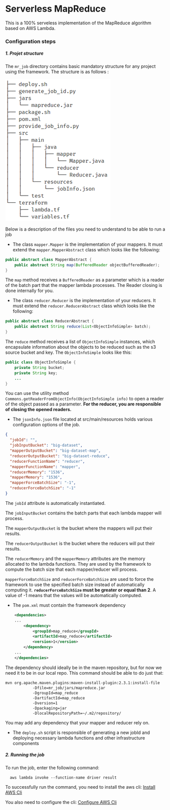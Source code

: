 # Serverless MapReduce

This is a 100% serveless implementation of the MapReduce algorithm based on AWS Lambda. 

### Configuration steps

##### 1. Projet structure

The `mr_job` directory contains basic mandatory structure for any project using the framework.
The structure is as follows :

![alt text](images/directory_tree.png "Project structure")

Below is a description of the files you need to understand to be able to run a job

- The class `mapper.Mapper` is the implementation of your mappers. It must extend the `mapper.MapperAbstract` class which looks like the following:

```java
public abstract class MapperAbstract {
    public abstract String map(BufferedReader objectBufferedReader);
}
```

The `map` method receives a `BufferedReader` as a parameter which is a reader of the batch part that the mapper lambda processes. The Reader closing is done internally for you.

- The class `reducer.Reducer` is the implementation of your reducers. It must extend the `reducer.ReducerAbstract` class which looks like the following:
  
```java
public abstract class ReducerAbstract {
    public abstract String reduce(List<ObjectInfoSimple> batch);
}
```

The `reduce` method receives a list of `ObjectInfoSimple` instances, which encapsulate information about the objects to be reduced such as the s3 source bucket and key.
The `ObjectInfoSimple` looks like this:

```java
public class ObjectInfoSimple {
    private String bucket;
    private String key;
    ...
}

```

You can use the utility method `Commons.getReaderFromObjectInfo(ObjectInfoSimple info)` to open a reader of the object passed as a parameter.
**For the reducer, you are responsible of closing the opened readers.**

- The `jsonInfo.json` file located at src/main/resources holds various configuration options of the job.

```json
{
  "jobId": "",
  "jobInputBucket": "big-dataset",
  "mapperOutputBucket": "big-dataset-map",
  "reducerOutputBucket": "big-dataset-reduce",
  "reducerFunctionName": "reducer",
  "mapperFunctionName": "mapper",
  "reducerMemory": "1536",
  "mapperMemory": "1536",
  "mapperForceBatchSize": "-1",
  "reducerForceBatchSize": "-1"
}
```

The `jobId` attribute is automatically instantiated.

The `jobInputBucket` contains the batch parts that each lambda mapper will process.

The `mapperOutputBucket` is the bucket where the mappers will put their results.

The `reducerOutputBucket` is the bucket where the reducers will put their results.

The `reducerMemory` and the `mapperMemory` attributes are the memory allocated to the lambda functions. They are used by the framework to compute the batch size that each mapper/reducer will process.

`mapperForceBatchSize` and `reducerForceBatchSize` are used to force the framework to use the specified batch size instead of automatically computing it. **`reducerForceBatchSize` must be greater or equal than 2**.
A value of -1 means that the values will be automatically computed.

- The `pom.xml` must contain the framework dependency

```xml
    <dependencies>
    ...
        <dependency>
            <groupId>map_reduce</groupId>
            <artifactId>map_reduce</artifactId>
            <version>1</version>
        </dependency>
    ...
    </dependencies>
```

The dependency should ideally be in the maven repository, but for now we need it to be in our local repo.
This command should be able to do just that:

```commandline
mvn org.apache.maven.plugins:maven-install-plugin:2.3.1:install-file
            -Dfile=mr_job/jars/mapreduce.jar 
            -DgroupId=map_reduce 
            -DartifactId=map_reduce 
            -Dversion=1 
            -Dpackaging=jar 
            -DlocalRepositoryPath=~/.m2/repository/
```

You may add any dependency that your mapper and reducer rely on.

- The `deploy.sh` script is responsible of generating a new jobId and deploying necessary lambda functions and other infrastructure components

##### 2. Running the job

To run the job, enter the following command:
```commandline
  aws lambda invoke --function-name driver result
```

To successfully run the command, you need to install the aws cli: [Install AWS Cli](http://docs.aws.amazon.com/cli/latest/userguide/installing.html)

You also need to configure the cli: [Configure AWS Cli](http://docs.aws.amazon.com/cli/latest/userguide/cli-chap-getting-started.html)